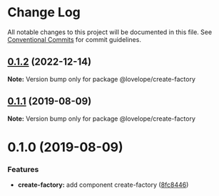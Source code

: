 # Change Log

All notable changes to this project will be documented in this file.
See [Conventional Commits](https://conventionalcommits.org) for commit guidelines.

## [0.1.2](https://github.com/lovelope/quark-components/compare/@lovelope/create-factory@0.1.1...@lovelope/create-factory@0.1.2) (2022-12-14)

**Note:** Version bump only for package @lovelope/create-factory

## [0.1.1](https://github.com/lovelope/quark-components/compare/@lovelope/create-factory@0.1.0...@lovelope/create-factory@0.1.1) (2019-08-09)

**Note:** Version bump only for package @lovelope/create-factory

# 0.1.0 (2019-08-09)

### Features

- **create-factory:** add component create-factory ([8fc8446](https://github.com/lovelope/quark-components/commit/8fc8446))
